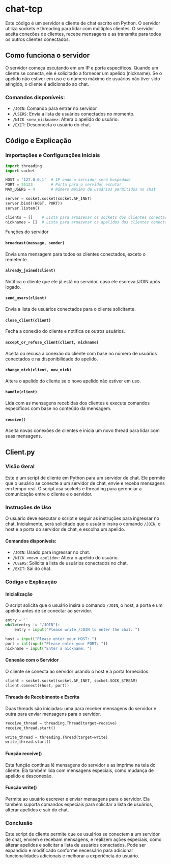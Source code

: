 # chat-tcp

Este código é um servidor e cliente de chat  escrito em Python. O servidor utiliza sockets e threading para lidar com múltiplos clientes. O servidor aceita conexões de clientes, recebe mensagens e as transmite para todos os outros clientes conectados.

## Como funciona o servidor

O servidor começa escutando em um IP e porta específicos. Quando um cliente se conecta, ele é solicitado a fornecer um apelido (nickname). Se o apelido não estiver em uso e o número máximo de usuários não tiver sido atingido, o cliente é adicionado ao chat.

### Comandos disponíveis:

- `/JOIN`: Comando para entrar no servidor
- `/USERS`: Envia a lista de usuários conectados no momento.
- `/NICK <new_nickname>`: Altera o apelido do usuário.
- `/EXIT`: Desconecta o usuário do chat.

## Código e Explicação

### Importações e Configurações Iniciais

```python
import threading
import socket

HOST = '127.0.0.1'  # IP onde o servidor será hospedado
PORT = 55123        # Porta para o servidor escutar
MAX_USERS = 4       # Número máximo de usuários permitidos no chat

server = socket.socket(socket.AF_INET)
server.bind((HOST, PORT))
server.listen()

clients = []    # Lista para armazenar os sockets dos clientes conectados
nicknames = []  # Lista para armazenar os apelidos dos clientes conectados
```

Funções do servidor

#### `broadcast(message, sender)`

Envia uma mensagem para todos os clientes conectados, exceto o remetente.

#### `already_joined(client)`

Notifica o cliente que ele já está no servidor, caso ele escreva /JOIN após logado.

#### `send_users(client)`

Envia a lista de usuários conectados para o cliente solicitante.

#### `close_client(client)`

Fecha a conexão do cliente e notifica os outros usuários.

#### `accept_or_refuse_client(client, nickname)`

Aceita ou recusa a conexão do cliente com base no número de usuários conectados e na disponibilidade do apelido.

#### `change_nick(client, new_nick)`

Altera o apelido do cliente se o novo apelido não estiver em uso.

#### `handle(client)`

Lida com as mensagens recebidas dos clientes e executa comandos específicos com base no conteúdo da mensagem.

#### `receive()`

Aceita novas conexões de clientes e inicia um novo thread para lidar com suas mensagens.

## Client.py

### Visão Geral

Este é um script de cliente em Python para um servidor de chat. Ele permite que o usuário se conecte a um servidor de chat, envie e receba mensagens em tempo real. O script usa sockets e threading para gerenciar a comunicação entre o cliente e o servidor.

### Instruções de Uso

O usuário deve executar o script e seguir as instruções para ingressar no chat. Inicialmente, será solicitado que o usuário insira o comando `/JOIN`, o host e a porta do servidor de chat, e escolha um apelido.

#### Comandos disponíveis:

- `/JOIN`: Usado para ingressar no chat.
- `/NICK <novo_apelido>`: Altera o apelido do usuário.
- `/USERS`: Solicita a lista de usuários conectados no chat.
- `/EXIT`: Sai do chat.

### Código e Explicação

#### Inicialização

O script solicita que o usuário insira o comando `/JOIN`, o host, a porta e um apelido antes de se conectar ao servidor.

```python
entry = ''
while(entry != "/JOIN"):
    entry = input("Please write /JOIN to enter the chat: ")

host = input("Please enter your HOST: ")
port = int(input("Please enter your PORT: "))
nickname = input("Enter a nickname: ")
```

#### Conexão com o Servidor

O cliente se conecta ao servidor usando o host e a porta fornecidos.

```python
client = socket.socket(socket.AF_INET, socket.SOCK_STREAM)
client.connect((host, port))
```

#### Threads de Recebimento e Escrita

Duas threads são iniciadas: uma para receber mensagens do servidor e outra para enviar mensagens para o servidor.

```python
receive_thread = threading.Thread(target=receive)
receive_thread.start()

write_thread = threading.Thread(target=write)
write_thread.start()
```

#### Função receive()

Esta função contínua lê mensagens do servidor e as imprime na tela do cliente. Ela também lida com mensagens especiais, como mudança de apelido e desconexão.

#### Função write()

Permite ao usuário escrever e enviar mensagens para o servidor. Ela também suporta comandos especiais para solicitar a lista de usuários, alterar apelidos e sair do chat.

### Conclusão

Este script de cliente permite que os usuários se conectem a um servidor de chat, enviem e recebam mensagens, e realizem ações especiais, como alterar apelidos e solicitar a lista de usuários conectados. Pode ser expandido e modificado conforme necessário para adicionar funcionalidades adicionais e melhorar a experiência do usuário.